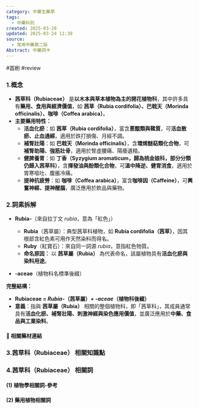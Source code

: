 ```yaml
---
category: 中藥生藥學
tags:
  - 中藥科別
created: 2025-03-20
updated: 2025-03-24 11:39
source:
  - 常用中藥第二版
Abstract: 中藥詞卡
---
```

#首刷 #review 
### 1.概念
- **茜草科（Rubiaceae）** 是**以木本與草本植物為主的開花植物科**，其中許多具有**藥用、食用與經濟價值**，如 **茜草（Rubia cordifolia）、巴戟天（Morinda officinalis）、咖啡（Coffea arabica）**。  
- **主要藥用特性：**  
  - **活血化瘀**：如 **茜草（Rubia cordifolia）**，富含**蒽醌類與鞣質**，可**活血散瘀、止血通經**，適用於跌打損傷、月經不調。  
  - **補腎壯陽**：如 **巴戟天（Morinda officinalis）**，含**環烯醚萜類化合物**，可**補腎助陽、強筋壯骨**，適用於腎虛腰痛、陽痿遺精。  
  - **健脾養胃**：如 **丁香（Syzygium aromaticum，歸為桃金娘科，部分分類仍歸入茜草科）**，含**揮發油與酚類化合物**，可**溫中降逆、健胃消食**，適用於胃寒嘔吐、腹脹冷痛。  
  - **提神抗疲勞**：如 **咖啡（Coffea arabica）**，富含**咖啡因（Caffeine）**，可**興奮神經、提神醒腦**，廣泛應用於飲品與藥物。  

### 2.詞素拆解
- **Rubia-**（來自拉丁文 *rubia*，意為「紅色」）  
  - **Rubia**（茜草屬）：典型茜草科植物，如 **Rubia cordifolia（茜草）**，因其根部含紅色素可用作天然染料而得名。  
  - **Ruby**（紅寶石）：來自同一詞源 *rubia*，意指紅色物質。  
  - **命名原因：** 以 **茜草屬（Rubia）** 為代表命名，該屬植物具有**活血化瘀與染料用途**。  

- **-aceae**（植物科名標準後綴）  

**完整結構：**
- **Rubiaceae = *Rubia-*（茜草屬）+ *-aceae*（植物科後綴）**  
- **意義**：指與 **茜草屬（Rubia）** 相關的整個植物科，即「茜草科」，其成員通常具有**活血化瘀、補腎壯陽、刺激神經與染色應用價值**，並廣泛應用於**中藥、食品與工業染料**。  

#### 📌 相關藥材連結



### 3.茜草科（Rubiaceae） 相關知識點



### 4.茜草科（Rubiaceae） 相關詞
#### (1) 植物學相關詞-參考




#### (2) 藥用植物相關詞

